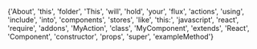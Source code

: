 {'About', 'this', 'folder', 'This', 'will', 'hold', 'your', 'flux', 'actions', 'using', 'include', 'into', 'components', 'stores', 'like', 'this:', 'javascript', 'react', 'require', 'addons', 'MyAction', 'class', 'MyComponent', 'extends', 'React', 'Component', 'constructor', 'props', 'super', 'exampleMethod'}
